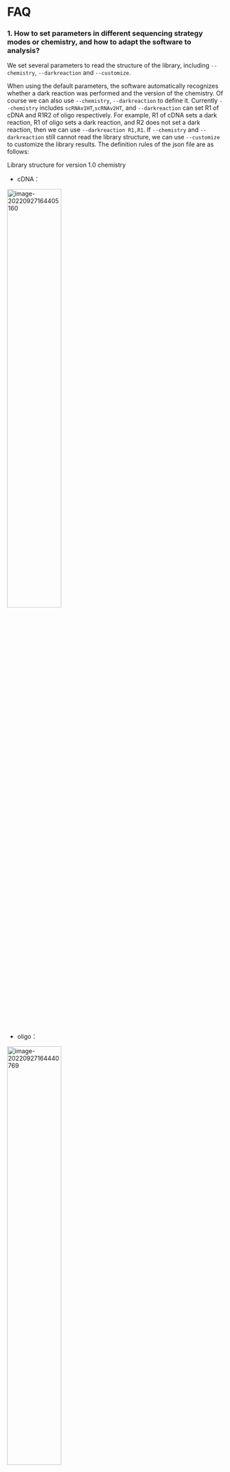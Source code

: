 # **FAQ**

### 1. How to set parameters in different sequencing strategy modes or chemistry, and how to adapt the software to analysis?

We set several parameters to read the structure of the library, including `--chemistry`, `--darkreaction` and `--customize`.

When using the default parameters, the software automatically recognizes whether a dark reaction was performed and the version of the chemistry. Of course we can also use `--chemistry`, `--darkreaction` to define it. Currently `--chemistry` includes `scRNAv1HT`,`scRNAv2HT`, and `--darkreaction` can set R1 of cDNA and R1R2 of oligo respectively. For example, R1 of cDNA sets a dark reaction, R1 of oligo sets a dark reaction, and R2 does not set a dark reaction, then we can use `--darkreaction R1,R1`. If `--chemistry` and `--darkreaction` still cannot read the library structure, we can use `--customize` to customize the library results. The definition rules of the json file are as follows:

Library structure for version 1.0 chemistry

- cDNA：

 <img src="https://s2.loli.net/2022/09/27/xOMpQlhtEZHJofB.png" alt="image-20220927164405160" width="50%">

- oligo：

 <img src="https://s2.loli.net/2022/09/27/IzaBlQOb2SvEjrW.png" alt="image-20220927164440769" width="50%">

The software uses the json file in the directory DNBC4tools/config to identify sequence information such as cell barcode, umi, and read.

The json file format is as follows:

```json
{
    "cell barcode tag":"CB",
    "cell barcode":[
     {
         "location":"R1:1-10",
            "distance":"1",
            "white list":[
                "TAACAGCCAA",
                "CTAAGAGTCC",
                ...
                "GTCTTCGGCT"
            ]
     },
     {
         "location":"R1:11-20"
            "distance":"1",
            "white list":[
                "TAACAGCCAA",
                "CTAAGAGTCC",
                ...
                "GTCTTCGGCT"
            ]
     },
    ],
    "UMI tag":"UR",
    "UMI":{
     "location":"R1:21-30",
    },
    "read 1":{
     "location":"R2:1-100",
    }
}
```

The tag information corresponding to the key of the json file:

| key                       | comment                                                      |
| ------------------------- | ------------------------------------------------------------ |
| cell barcode tag          | SAM tag for cell barcode, after corrected. "CB" is suggested. |
| cell barcode              | JSON array for cell barcode segments                         |
| cell barcode raw tag      | SAM tag for raw cell barcode; "CR" is suggested.             |
| cell barcode raw qual tag | SAM tag for cell barcode sequence quality; "CY" is suggested. |
| distance                  | minimal Hamming distance                                     |
| white list                | white list for cell barcodes                                 |
| location                  | location of sequence in read 1 or 2                          |
| sample barcode tag        | SAM tag for sample barcode                                   |
| sample barcode            | SAM tag for sample barcode sequence quality                  |
| UMI tag                   | SAM tag for UMI; "UR" is suggested for raw UMI; "UB" is suggested for corrected UMI |
| UMI qual tag              | SAM tag for UMI sequence quality                             |
| UMI                       | location value for the UMI                                   |
| read 1                    | read 1 location                                              |
| read 2                    | read 2 location                                              |

The cDNA library and the oligo library were sequenced separately, and the cDNA and oligo were dark-reacted with the immobilized sequences. Use `scRNA_beads_darkReaction.json` and `scRNA_oligo_darkReaction.json`.

```shell
cDNA
cell barcode:R1:1-10、R1:11-20
umi:R1:21-30
read 1:R2:1-100
oligo
cell barcode:R1:1-10、R1:11-20
read 1:R2:1-30
```

The cDNA library and the oligo library were sequenced on one chip, and the cDNA and oligo were dark-reacted only at the R1 end. Use `scRNA_beads_darkReaction.json` and `scRNA_oligo_R2_noDarkReaction.json`.

```shell
cDNA
cell barcode:R1:1-10、R1:11-20
umi:R1:21-30
read 1:R2:1-100
oligo
cell barcode:R1:1-10、R1:11-20
read 1:R2:1-10,R2:17-26,R2:33-42
```

For other sequencing strategies, you can customize the json file and fill in the location according to the location information.

</b>
</b>

### 2.Which parameter should cell_calling choose?

The default cell calling method is emptydrops.

- emptydrops

First determine the effective droplet beads, first use the high umi threshold method to expect to capture N beads, then sort according to the number of UMIs corresponding to each barcode, and take the UMI corresponding to the 99th quantile of the N cell barcodes with the highest number of UMIs. Divide the number by 10 as a cut-off. The number of UMIs in all cell barcodes is higher than the cut-off, which is the cell, otherwise it is the background), and then use emptydrops to distinguish the low-umi beads from the background beads (determine the background empty droplet set, use the Dirichlet-multinomial model to It is tested for significance with the UMI count corresponding to each bead, and a significant difference is the beads in the effective droplet, otherwise it is the background beads).

- barcoderanks

Arrange the cell barcodes according to the number of UMIs from high to low, and fit the curve. The number of UMIs corresponding to the point with a large change in the slope of the curve is the cut-off. The number of UMIs corresponding to all cell barcodes is higher than the cut-off is the effective droplet. beads, otherwise background beads.

If you are not satisfied with the obtained cell results, you can replace the cell calling method to re-calculate or use forcecells to determine the number of umi to sort the top N beads for analysis.

